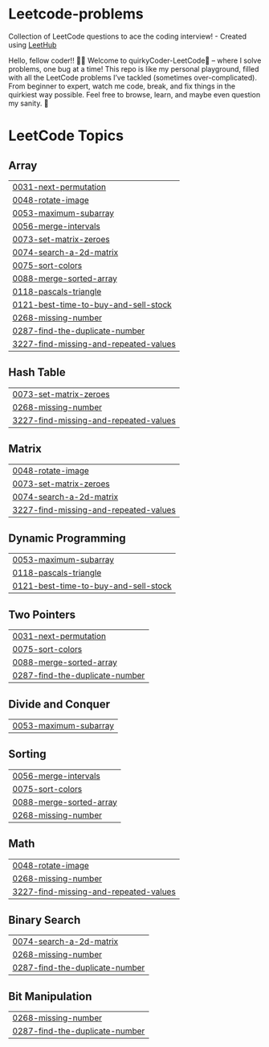 # Leetcode-problems
Collection of LeetCode questions to ace the coding interview! - Created using [LeetHub](https://github.com/QasimWani/LeetHub)

Hello, fellow coder!! 🙋‍♂️
Welcome to quirkyCoder-LeetCode🙌 – where I solve problems, one bug at a time! This repo is like my personal playground, filled with all the LeetCode problems I’ve tackled (sometimes over-complicated). From beginner to expert, watch me code, break, and fix things in the quirkiest way possible. Feel free to browse, learn, and maybe even question my sanity. 🚀

<!---LeetCode Topics Start-->
# LeetCode Topics
## Array
|  |
| ------- |
| [0031-next-permutation](https://github.com/quirkyCoderAayush/quirkyCoder-LeetCode/tree/master/0031-next-permutation) |
| [0048-rotate-image](https://github.com/quirkyCoderAayush/quirkyCoder-LeetCode/tree/master/0048-rotate-image) |
| [0053-maximum-subarray](https://github.com/quirkyCoderAayush/quirkyCoder-LeetCode/tree/master/0053-maximum-subarray) |
| [0056-merge-intervals](https://github.com/quirkyCoderAayush/quirkyCoder-LeetCode/tree/master/0056-merge-intervals) |
| [0073-set-matrix-zeroes](https://github.com/quirkyCoderAayush/quirkyCoder-LeetCode/tree/master/0073-set-matrix-zeroes) |
| [0074-search-a-2d-matrix](https://github.com/quirkyCoderAayush/quirkyCoder-LeetCode/tree/master/0074-search-a-2d-matrix) |
| [0075-sort-colors](https://github.com/quirkyCoderAayush/quirkyCoder-LeetCode/tree/master/0075-sort-colors) |
| [0088-merge-sorted-array](https://github.com/quirkyCoderAayush/quirkyCoder-LeetCode/tree/master/0088-merge-sorted-array) |
| [0118-pascals-triangle](https://github.com/quirkyCoderAayush/quirkyCoder-LeetCode/tree/master/0118-pascals-triangle) |
| [0121-best-time-to-buy-and-sell-stock](https://github.com/quirkyCoderAayush/quirkyCoder-LeetCode/tree/master/0121-best-time-to-buy-and-sell-stock) |
| [0268-missing-number](https://github.com/quirkyCoderAayush/quirkyCoder-LeetCode/tree/master/0268-missing-number) |
| [0287-find-the-duplicate-number](https://github.com/quirkyCoderAayush/quirkyCoder-LeetCode/tree/master/0287-find-the-duplicate-number) |
| [3227-find-missing-and-repeated-values](https://github.com/quirkyCoderAayush/quirkyCoder-LeetCode/tree/master/3227-find-missing-and-repeated-values) |
## Hash Table
|  |
| ------- |
| [0073-set-matrix-zeroes](https://github.com/quirkyCoderAayush/quirkyCoder-LeetCode/tree/master/0073-set-matrix-zeroes) |
| [0268-missing-number](https://github.com/quirkyCoderAayush/quirkyCoder-LeetCode/tree/master/0268-missing-number) |
| [3227-find-missing-and-repeated-values](https://github.com/quirkyCoderAayush/quirkyCoder-LeetCode/tree/master/3227-find-missing-and-repeated-values) |
## Matrix
|  |
| ------- |
| [0048-rotate-image](https://github.com/quirkyCoderAayush/quirkyCoder-LeetCode/tree/master/0048-rotate-image) |
| [0073-set-matrix-zeroes](https://github.com/quirkyCoderAayush/quirkyCoder-LeetCode/tree/master/0073-set-matrix-zeroes) |
| [0074-search-a-2d-matrix](https://github.com/quirkyCoderAayush/quirkyCoder-LeetCode/tree/master/0074-search-a-2d-matrix) |
| [3227-find-missing-and-repeated-values](https://github.com/quirkyCoderAayush/quirkyCoder-LeetCode/tree/master/3227-find-missing-and-repeated-values) |
## Dynamic Programming
|  |
| ------- |
| [0053-maximum-subarray](https://github.com/quirkyCoderAayush/quirkyCoder-LeetCode/tree/master/0053-maximum-subarray) |
| [0118-pascals-triangle](https://github.com/quirkyCoderAayush/quirkyCoder-LeetCode/tree/master/0118-pascals-triangle) |
| [0121-best-time-to-buy-and-sell-stock](https://github.com/quirkyCoderAayush/quirkyCoder-LeetCode/tree/master/0121-best-time-to-buy-and-sell-stock) |
## Two Pointers
|  |
| ------- |
| [0031-next-permutation](https://github.com/quirkyCoderAayush/quirkyCoder-LeetCode/tree/master/0031-next-permutation) |
| [0075-sort-colors](https://github.com/quirkyCoderAayush/quirkyCoder-LeetCode/tree/master/0075-sort-colors) |
| [0088-merge-sorted-array](https://github.com/quirkyCoderAayush/quirkyCoder-LeetCode/tree/master/0088-merge-sorted-array) |
| [0287-find-the-duplicate-number](https://github.com/quirkyCoderAayush/quirkyCoder-LeetCode/tree/master/0287-find-the-duplicate-number) |
## Divide and Conquer
|  |
| ------- |
| [0053-maximum-subarray](https://github.com/quirkyCoderAayush/quirkyCoder-LeetCode/tree/master/0053-maximum-subarray) |
## Sorting
|  |
| ------- |
| [0056-merge-intervals](https://github.com/quirkyCoderAayush/quirkyCoder-LeetCode/tree/master/0056-merge-intervals) |
| [0075-sort-colors](https://github.com/quirkyCoderAayush/quirkyCoder-LeetCode/tree/master/0075-sort-colors) |
| [0088-merge-sorted-array](https://github.com/quirkyCoderAayush/quirkyCoder-LeetCode/tree/master/0088-merge-sorted-array) |
| [0268-missing-number](https://github.com/quirkyCoderAayush/quirkyCoder-LeetCode/tree/master/0268-missing-number) |
## Math
|  |
| ------- |
| [0048-rotate-image](https://github.com/quirkyCoderAayush/quirkyCoder-LeetCode/tree/master/0048-rotate-image) |
| [0268-missing-number](https://github.com/quirkyCoderAayush/quirkyCoder-LeetCode/tree/master/0268-missing-number) |
| [3227-find-missing-and-repeated-values](https://github.com/quirkyCoderAayush/quirkyCoder-LeetCode/tree/master/3227-find-missing-and-repeated-values) |
## Binary Search
|  |
| ------- |
| [0074-search-a-2d-matrix](https://github.com/quirkyCoderAayush/quirkyCoder-LeetCode/tree/master/0074-search-a-2d-matrix) |
| [0268-missing-number](https://github.com/quirkyCoderAayush/quirkyCoder-LeetCode/tree/master/0268-missing-number) |
| [0287-find-the-duplicate-number](https://github.com/quirkyCoderAayush/quirkyCoder-LeetCode/tree/master/0287-find-the-duplicate-number) |
## Bit Manipulation
|  |
| ------- |
| [0268-missing-number](https://github.com/quirkyCoderAayush/quirkyCoder-LeetCode/tree/master/0268-missing-number) |
| [0287-find-the-duplicate-number](https://github.com/quirkyCoderAayush/quirkyCoder-LeetCode/tree/master/0287-find-the-duplicate-number) |
<!---LeetCode Topics End-->